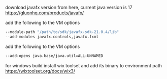 download javafx version from here, current java version is 17
https://gluonhq.com/products/javafx/

add the following to the VM options
```bash
--module-path "/path/to/sdk/javafx-sdk-21.0.4/lib"
--add-modules javafx.controls,javafx.fxml
```

add the following to the VM options
```bash
--add-opens java.base/java.util=ALL-UNNAMED
```

for windows build install wix toolset and add its binary to environment path
https://wixtoolset.org/docs/wix3/
